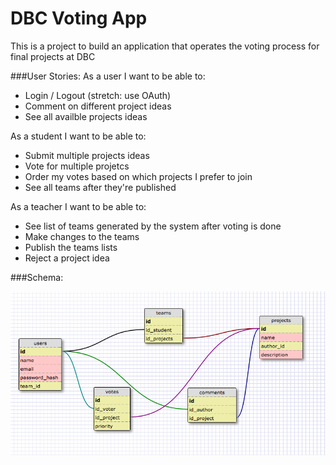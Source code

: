 
# DBC Voting App <work in progress>
This is a project to build an application that operates the voting process for final projects at DBC

###User Stories:
As a user I want to be able to:
- Login / Logout (stretch: use OAuth)
- Comment on different project ideas
- See all availble projects ideas

As a student I want to be able to:
- Submit multiple projects ideas
- Vote for multiple projetcs
- Order my votes based on which projects I prefer to join
- See all teams after they're published

As a teacher I want to be able to:
- See list of teams generated by the system after voting is done
- Make changes to the teams
- Publish the teams lists
- Reject a project idea


###Schema:

![schema](schema.png "schema ver 1")

